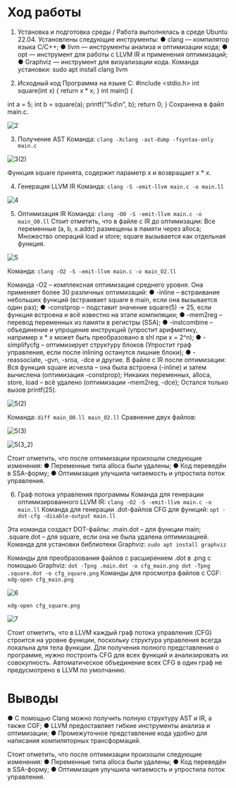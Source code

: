 # Ход работы
1.	Установка и подготовка среды
/ Работа выполнялась в среде Ubuntu 22.04.
 Установлены следующие инструменты:
●	 clang — компилятор языка C/C++;
●	llvm — инструменты анализа и оптимизации кода;
●	opt — инструмент для работы с LLVM IR и применения оптимизаций;
●	Graphviz — инструмент для визуализации кода. Команда установки: sudo apt install clang llvm

3.	Исходный код Программа на языке C: #include <stdio.h>
int square(int x) { return x * x;
}
int main() {
 
int a = 5;
int b = square(a); printf("%d\n", b); return 0;
}
Сохранена в файл main.c.

![2](https://github.com/user-attachments/assets/bbe533b0-d601-404e-9320-0c92def26b33)

3.	Получение AST
Команда: `clang -Xclang -ast-dump -fsyntax-only main.c`

![3(2)](https://github.com/user-attachments/assets/3cae1821-40c0-40ae-b308-d58d161095a4)

Функция square принята, содержит параметр x и возвращает x * x.

4.	Генерация LLVM IR
Команда: `clang -S -emit-llvm main.c -o main.ll`

![4](https://github.com/user-attachments/assets/7340f050-0883-4d7b-9d03-bc61f51002fe)

5.	Оптимизация IR
Команда: `clang -O0 -S -emit-llvm main.c -o main_O0.ll`
Стоит отметить, что в файле с IR до оптимизации:
Все переменные (a, b, x.addr) размещены в памяти через alloca; Множество операций load и store;
square вызывается как отдельная функция.

![5](https://github.com/user-attachments/assets/e2ab5ba7-0844-4712-9142-3a03fdbfa6f8)

Команда: `clang -O2 -S -emit-llvm main.c -o main_O2.ll`
 
Команда -O2 – комплексная оптимизация среднего уровня. Она применяет более 30 различных оптимизаций:
●	-inline – встраивание небольших функций (встраивает square в main, если она вызывается один раз);
●	-constprop – подставит значение square(5) → 25, если функция встроена и всё известно на этапе компиляции;
●	-mem2reg – перевод переменных из памяти в регистры (SSA);
●	-instcombine – объединение и упрощение инструкций (упростит арифметику, например x * x может быть преобразовано в shl при x = 2^n);
●	-simplifycfg – оптимизирует структуру блоков (Упростит граф управления, если после inlining останутся лишние блоки);
●	-reassociate, -gvn, -sroa, -dce и другие. 
В файле с IR после оптимизации:
Вся функция square исчезла – она была встроена (-inline) и затем вычислена (оптимизация -constprop);
Никаких переменных, alloca, store, load – всё удалено (оптимизации
-mem2reg, -dce);
Остался только вызов printf(25).

![5(2)](https://github.com/user-attachments/assets/73172830-9f3f-42a9-af26-7f106d9b9fd8)

Команда: `diff main_O0.ll main_O2.ll`
Сравнение двух файлов:
 
![5(3)](https://github.com/user-attachments/assets/32d1ab79-a333-4ccd-9e59-fe22a63576b8)

![5(3_2)](https://github.com/user-attachments/assets/9fdbfdbc-0573-4329-973e-9cd80f4452cc)

Стоит отметить, что после оптимизации произошли следующие изменения:
●	Переменные типа alloca были удалены;
●	Код переведён в SSA-форму;
●	Оптимизация	улучшила	читаемость	и	упростила	поток управления.

6.	Граф потока управления программы
Команда для генерации оптимизированного LLVM IR: `clang -O2 -S -emit-llvm main.c -o main.ll`
Команда для генерации .dot-файлов CFG для функций: `opt -dot-cfg -disable-output main.ll`

Эта команда создаст DOT-файлы: 
.main.dot – для функции main;
.square.dot – для square, если она не была удалена оптимизацией.
Команда для установки библиотеки Graphviz: `sudo apt install graphviz`
 
Команды для преобразования файлов с расширением .dot в .png с помощью Graphviz: `dot -Tpng .main.dot -o cfg_main.png dot -Tpng .square.dot -o cfg_square.png`
Команды для просмотра файлов с CGF:
`xdg-open cfg_main.png`

![6](https://github.com/user-attachments/assets/13320ed1-7308-4e83-8690-d9358ac3dda4)

`xdg-open cfg_square.png`

![7](https://github.com/user-attachments/assets/a602ef46-f393-4572-ad11-714b3f61b39d)

Стоит отметить, что в LLVM каждый граф потока управления (CFG) строится на уровне функции, поскольку структура управления всегда локальна для тела функции. Для получения полного представления о программе, нужно построить CFG для всех функций и анализировать их совокупность. Автоматическое объединение всех CFG в один граф не предусмотрено в LLVM по умолчанию.

# Выводы
●	С помощью Clang можно получить полную структуру AST и IR, а также CGF;
●	LLVM	предоставляет	гибкие	инструменты	анализа	и оптимизации;
●	Промежуточное представление кода удобно для написания компиляторных трансформаций.












Стоит отметить, что после оптимизации произошли следующие изменения:
●	Переменные типа alloca были удалены;
●	Код переведён в SSA-форму;
●	Оптимизация	улучшила	читаемость	и	упростила	поток управления.


